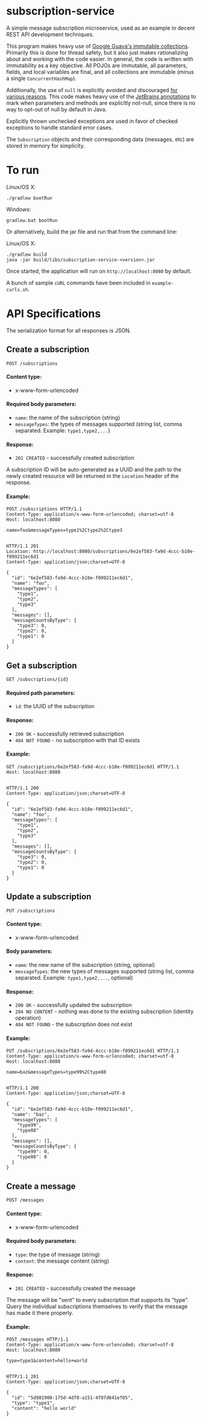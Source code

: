 # subscription-service

A simple message subscription microservice, used as an example in decent REST API development techniques.

This program makes heavy use of 
[Google Guava's immutable collections](https://github.com/google/guava/wiki/ImmutableCollectionsExplained). Primarily
this is done for thread safety, but it also just makes rationalizing about and working with the code easier. In general,
the code is written with immutability as a key objective. All POJOs are immutable, all parameters, fields, and local
variables are final, and all collections are immutable (minus a single `ConcurrentHashMap`).

Additionally, the use of `null` is explicitly avoided and discouraged 
[for various reasons](http://winterbe.com/posts/2015/03/15/avoid-null-checks-in-java/). This code makes heavy use of the
[JetBrains annotations](https://www.jetbrains.com/help/idea/2016.2/nullable-and-notnull-annotations.html) to mark when
parameters and methods are explicitly not-null, since there is no way to opt-out of null by default in Java.

Explicitly thrown unchecked exceptions are used in favor of checked exceptions to handle standard error cases.

The `Subscription` objects and their corresponding data (messages, etc) are stored in memory for simplicity.

# To run

Linux/OS X: 

    ./gradlew bootRun
     
Windows:
 
    gradlew.bat bootRun

Or alternatively, build the jar file and run that from the command line:

Linux/OS X:

    ./gradlew build
    java -jar build/libs/subscription-service-<version>.jar

Once started, the application will run on `http://localhost:8080` by default.

A bunch of sample `cURL` commands have been included in `example-curls.sh`.

# API Specifications

The serialization format for all responses is JSON.

## Create a subscription

`POST /subscriptions`

#### Content type: 
* x-www-form-urlencoded

#### Required body parameters:
* `name`: the name of the subscription (string)
* `messageTypes`: the types of messages supported (string list, comma separated. Example: `type1,type2,...`)
    
#### Response:
* `201 CREATED` - successfully created subscription
    
A subscription ID will be auto-generated as a UUID and the path to the newly created resource will be returned in the
`Location` header of the response.

#### Example:
    
    POST /subscriptions HTTP/1.1
    Content-Type: application/x-www-form-urlencoded; charset=utf-8
    Host: localhost:8080
    
    name=foo&messageTypes=type1%2Ctype2%2Ctype3
    
    
    HTTP/1.1 201 
    Location: http://localhost:8080/subscriptions/6e2ef583-fa9d-4ccc-b10e-f099211ec6d1
    Content-Type: application/json;charset=UTF-8

    {
      "id": "6e2ef583-fa9d-4ccc-b10e-f099211ec6d1",
      "name": "foo",
      "messageTypes": [
        "type1",
        "type2",
        "type3"
      ],
      "messages": [],
      "messageCountsByType": {
        "type3": 0,
        "type2": 0,
        "type1": 0
      }
    }
    
    
## Get a subscription

`GET /subscriptions/{id}`

#### Required path parameters:
* `id`: the UUID of the subscription
    
#### Response:
* `200 OK` - successfully retrieved subscription
* `404 NOT FOUND` - no subscription with that ID exists

#### Example:
    
    GET /subscriptions/6e2ef583-fa9d-4ccc-b10e-f099211ec6d1 HTTP/1.1
    Host: localhost:8080
    
    
    HTTP/1.1 200 
    Content-Type: application/json;charset=UTF-8
    
    {
      "id": "6e2ef583-fa9d-4ccc-b10e-f099211ec6d1",
      "name": "foo",
      "messageTypes": [
        "type1",
        "type2",
        "type3"
      ],
      "messages": [],
      "messageCountsByType": {
        "type3": 0,
        "type2": 0,
        "type1": 0
      }
    }


## Update a subscription

`PUT /subscriptions`

#### Content type: 
* x-www-form-urlencoded

#### Body parameters:
* `name`: the new name of the subscription (string, optional)
* `messageTypes`: the new types of messages supported (string list, comma separated. Example: `type1,type2,...`, optional)
    
#### Response:
* `200 OK` - successfully updated the subscription
* `204 NO CONTENT` - nothing was done to the existing subscription (identity operation)
* `404 NOT FOUND` - the subscription does not exist
    
#### Example:
        
    PUT /subscriptions/6e2ef583-fa9d-4ccc-b10e-f099211ec6d1 HTTP/1.1
    Content-Type: application/x-www-form-urlencoded; charset=utf-8
    Host: localhost:8080
    
    name=baz&messageTypes=type99%2Ctype88
    
    
    HTTP/1.1 200 
    Content-Type: application/json;charset=UTF-8

    {
      "id": "6e2ef583-fa9d-4ccc-b10e-f099211ec6d1",
      "name": "baz",
      "messageTypes": [
        "type99",
        "type88"
      ],
      "messages": [],
      "messageCountsByType": {
        "type99": 0,
        "type88": 0
      }
    }


## Create a message

`POST /messages`

#### Content type: 
* x-www-form-urlencoded

#### Required body parameters:
* `type`: the type of message (string)
* `content`: the message content (string)
    
#### Response:
* `201 CREATED` - successfully created the message

The message will be "sent" to every subscription that supports its "type".
Query the individual subscriptions themselves to verify that the message
has made it there properly.

#### Example:

    POST /messages HTTP/1.1
    Content-Type: application/x-www-form-urlencoded; charset=utf-8
    Host: localhost:8080
    
    type=type1&content=hello+world
    
    
    HTTP/1.1 201 
    Content-Type: application/json;charset=UTF-8
        
    {
      "id": "5d981900-175d-4df0-a151-4f97d641ef05",
      "type": "type1",
      "content": "hello world"
    }
